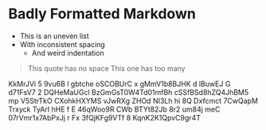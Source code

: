 #  Badly  Formatted  Markdown    

*  This is an uneven list
* With inconsistent spacing
   *    And weird indentation

>This quote has no space
>   This one has too many

KkMrJVi  5 9vu6B l  gbtche oSCOBUrC x gMmV1b8BJHK d lBuwEJ  G d71FsV7 2 DQHeMaUGcl  BzGmGsT0W4Td01mfBh cSSfBSd8hZQ4JhBM5  mp V5StrTkO  CXohkHXYMS vJwRXg  ZHOd NI3Lh hi 8Q
Dxfcmct 7CwQapM Trxyck TyArI
hHE f E 46qWoo9R CWb BTYt82Jb 8r2  um84j meC 07rVmr1x7AbPxJj r Fx  3fQjKFg9VTf 8 KqnK2K1QpvC9gr4T
  